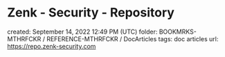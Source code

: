 # Zenk - Security - Repository

created: September 14, 2022 12:49 PM (UTC)
folder: BOOKMRKS-MTHRFCKR / REFERENCE-MTHRFCKR / DocArticles
tags: doc articles
url: https://repo.zenk-security.com